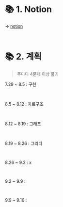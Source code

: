 
# 📚 1. Notion
→ [notion](https://www.notion.so/_5-_6-c5f8e22763214c198b6a12d31d00c72a)

&nbsp;

# 📚 2. 계획
> 주마다 4문제 이상 풀기


7.29 ~ 8.5 : 구현

&nbsp;

8.5 ~ 8.12 : 자료구조

&nbsp;

8.12 ~ 8.19 : 그래프

&nbsp;

8.19 ~ 8.26 : 그리디

&nbsp;

8.26 ~ 9.2 : x

&nbsp;

9.2 ~ 9.9 : 

&nbsp;

9.9 ~ 9.16 : 

